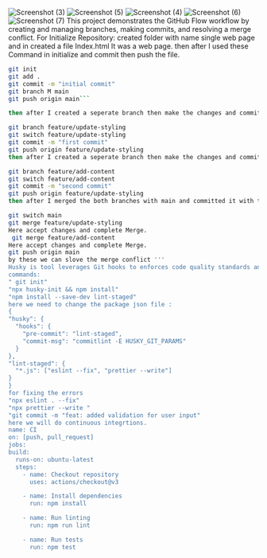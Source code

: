![Screenshot (3)](https://github.com/user-attachments/assets/09a80043-3817-4b95-a3c6-d22e05975266)
![Screenshot (5)](https://github.com/user-attachments/assets/605c0b50-b5ec-4059-b559-b5838e84044d)
![Screenshot (4)](https://github.com/user-attachments/assets/22e7935f-a818-40ce-ad96-709a897b8dc8)
![Screenshot (6)](https://github.com/user-attachments/assets/2f626781-205e-4eae-9981-e855d722601b)
![Screenshot (7)](https://github.com/user-attachments/assets/037cb791-3b7d-4a2d-881a-201c3362a6d2)
This project demonstrates the GitHub Flow workflow by creating and managing branches, making commits, and resolving a merge conflict.
For Initialize Repository:
created folder with name single web page and in created a file Index.html
It was a web page.
then after I used these Command in initialize and commit then push the file.
  ```bash
  git init
  git add .
  git commit -m "initial commit"
  git branch M main
  git push origin main```

then after I created a seperate branch then make the changes and committed it by these commands.

  git branch feature/update-styling
  git switch feature/update-styling
  git commit -m "first commit"
  git push origin feature/update-styling
then after I created a seperate branch then make the changes and committed it by these commands.
 
  git branch feature/add-content
  git switch feature/add-content
  git commit -m "second commit"
  git push origin feature/update-styling 
then after I merged the both branches with main and committed it with these commands.
  
  git switch main
  git merge feature/update-styling
Here accept changes and complete Merge.
   git merge feature/add-content
Here accept changes and complete Merge.
  git push origin main
by these we can slove the merge conflict '''
Husky is tool leverages Git hooks to enforces code quality standards and run tests before commits and pushes,ensuring that only quality code is added to the repository.
commands:
" git init"
"npx husky-init && npm install"
"npm install --save-dev lint-staged"
here we need to change the package json file :
{
  "husky": {
    "hooks": {
      "pre-commit": "lint-staged",
      "commit-msg": "commitlint -E HUSKY_GIT_PARAMS"
    }
  },
  "lint-staged": {
    "*.js": ["eslint --fix", "prettier --write"]
  }
}
for fixing the errors
"npx eslint . --fix"
"npx prettier --write "
"git commit -m "feat: added validation for user input"
here we will do continuous integrtions.
name: CI
on: [push, pull_request]
jobs:
  build:
    runs-on: ubuntu-latest
    steps:
      - name: Checkout repository
        uses: actions/checkout@v3

      - name: Install dependencies
        run: npm install

      - name: Run linting
        run: npm run lint

      - name: Run tests
        run: npm test
  
